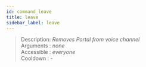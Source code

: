 ```yaml
---
id: command_leave
title: leave
sidebar_label: leave
---
```


> Description: _Removes Portal from voice channel_<br />
> Arguments  : _none_<br />
> Accessible : _everyone_<br />
> Cooldown   : _-_<br />